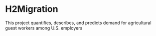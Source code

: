 # H2Migration
This project quantifies, describes, and predicts demand for agricultural guest workers among U.S. employers
